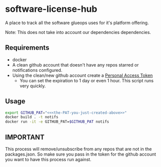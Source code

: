 # software-license-hub
A place to track all the software glueops uses for it's platform offering.

Note: This does not take into account our dependencies dependencies.

## Requirements

- docker
- A clean github account that doesn't have any repos starred or notifications configured.
- Using the clean/new github account create a [Personal Access Token](https://github.com/settings/tokens/new?scopes=repo,notifications&description=GLUEOPS%20-%20Codespaces%20GITHUB_TOKEN_FOR_NOTIFS)
  - You can set the expiration to 1 day or even 1 hour. This script runs very quickly.

## Usage

```bash
export GITHUB_PAT="<<<the-PAT-you-just-created-above>>"
docker build . -t notifs
docker run -it -e GITHUB_PAT=$GITHUB_PAT notifs
```

## IMPORTANT

This process will remove/unsubscribe from any repos that are not in the packages.json. So make sure you pass in the token for the github account you want to have this process run against.
